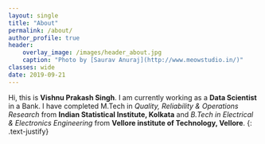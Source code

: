 ```yaml
---
layout: single
title: "About"
permalink: /about/
author_profile: true
header:
    overlay_image: /images/header_about.jpg
    caption: "Photo by [Saurav Anuraj](http://www.meowstudio.in/)"
classes: wide
date: 2019-09-21
---
```


Hi, this is **Vishnu Prakash Singh**. I am currently working as a **Data Scientist** in a Bank. I have completed M.Tech in *Quality, Reliability & Operations Research* from **Indian Statistical Institute, Kolkata** and *B.Tech in Electrical & Electronics Engineering* from **Vellore institute of Technology, Vellore**.
{: .text-justify}

